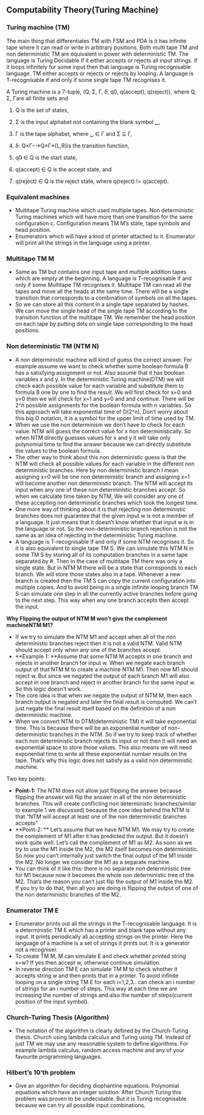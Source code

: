 
## Computability Theory(Turing Machine)

### Turing machine (TM) 

The main thing that differentiates TM with FSM and PDA is it has infinite tape where it can read or write in arbitrary positions. Both multi tape TM and non deterministic TM are equivalent in power with deterministic TM. The language is Turing Decidable if it either accepts or rejects all input strings. If it loops infinitely for some input then that language is Turing recognisable language. TM either accepts or rejects or rejects by looping.  A language is T-recognisable if and only if some single tape TM recognises it.

A Turing machine is a 7-tuple, (Q, Σ, Γ, δ, q0, q(accept), q(reject)), where Q, Σ, Γare all finite sets and 

1. Q is the set of states, 

2. Σ is the input alphabet not containing the blank symbol ␣, 

3. Γ is the tape alphabet, where ␣ ∈ Γ and Σ ⊆ Γ, 

4. δ: Q×Γ−→Q×Γ×{L,R}is the transition function,

5. q0 ∈ Q is the start state, 

6. q(accept) ∈ Q is the accept state, and 

7. q(reject) ∈ Q is the reject state, where q(reject) != q(accept).


### Equivalent machines 



*  Multitape Turing machine which used multiple tapes. Non deterministic Turing machines which will have more than one transition for the same configuration c. Configuration means TM M’s state, tape symbols and head position. 
* Enumerators which will have a kind of printer attached to it. Enumerator will print all the strings in the language using a printer.


### Multitape TM M 



* Same as TM but contains one input tape and multiple addition tapes which are empty at the beginning. A language is T-recognisable if and only if some Multitape TM recognises it. Multitape TM can read all the tapes and move all the heads at the same time. There will be a single transition that corresponds to a combination of symbols on all the tapes. 
* So we can store all this content in a single tape separated by hashes. We can move the single head of the single tape TM according to the transition function of the multitape TM. We remember the head position on each tape by putting dots on single tape corresponding to the head positions.


### Non deterministic TM (NTM N) 



* A non deterministic machine will kind of guess the correct answer. For example assume we want to check whether some boolean formula B has a satisfying assignment or not. Also assume that it has boolean variables x and y. In the deterministic Turing machine(DTM) we will check each possible value for each variable and substitute them to formula B one by one to find the result. We will first check for x=0 and y=0 then we will check for x=1 and y=0 and and continue. There will be 2^n possible assignments for the boolean formula with n variables. So this approach will take exponential time of O(2^n). Don’t worry about this big O notation, it is a symbol for the upper limit of time used by TM.
* When we use the non determinism we don’t have to check for each value. NTM will guess the correct value for x non deterministically. So when NTM directly guesses values for x and y it will take only polynomial time to find the answer because we can directly substitute the values to the boolean formula.
* The other way to think about this non deterministic guess is that the NTM will check all possible values for each variable in the different non deterministic branches. Here by non deterministic branch I mean assigning x=0 will be one non deterministic branch and assigning x=1 will become another non deterministic branch. The NTM will accept its input when any one of these non deterministic branches accept. So when we calculate time taken by NTM, We will consider any one of these accepting non deterministic branches which took the longest time.
* One more way of thinking about it is that rejecting non deterministic branches does not guarantee that the given input w is not a member of a language. It just means that it doesn’t know whether that input w is in the language or not. So the non-deterministic branch rejection is not the same as an idea of rejecting in the deterministic Turing machine.
* A language is T-recognisable if and only if some NTM recognises it. So it is also equivalent to single tape TM S. We can simulate this NTM N in some TM S by storing all of its computation branches in a same tape separated by #. Then in the case of multitape TM there was only a single state. But in NTM M there will be a state that corresponds to each branch. We will store those states also in a tape. Whenever a new branch is created then the TM S can copy the current configuration into multiple copies. And to avoid being in a single infinite looping branch TM S can simulate one step in all the currently active branches before going to the next step. This way when any one branch accepts then accept the input.

**Why Flipping the output of NTM M won’t give the complement machineNTM M1?**



* If we try to simulate the NTM M1 and accept when all of the non deterministic branches reject then it is not a valid NTM. Valid NTM should accept only when any one of the branches accept.
* **Example 1: **Assume that some NTM M accepts in one branch and rejects in another branch for input w. When we negate each branch output of that NTM M to create a machine NTM M1. Then now M1 should reject w. But since we negated the output of each branch M1 will also accept in one branch and reject in another branch for the same input w. So this logic doesn’t work. 
* The core idea is that when we negate the output of NTM M, then each branch output is negated and later the final result is computed. We can’t just negate the final result itself based on the definition of a non deterministic machine.
* When we convert NTM to DTM(deterministic TM) it will take exponential time. This is because there will be an exponential number of non-deterministic branches in the NTM. So if we try to keep track of whether each non deterministic branch rejects its input or not then it will need an exponential space to store those values. This also means we will need exponential time to write all these exponential number results on the tape. That’s why this logic does not satisfy as a valid non deterministic machine.

Two key points:



* **Point-1:** The NTM does not allow just flipping the answer because flipping the answer will flip the answer in all of the non deterministic branches. This will create conflicting non deterministic branches(similar to example 1 we discussed) because the core idea behind the NTM is that “NTM will accept at least one of the non deterministic branches accepts”
* **Point-2: ** Let’s assume that we have NTM M1. We may try to create the complement of M1 after it has predicted the output. But it doesn’t work quite well. Let’s call the complement of M1 as M2. As soon as we try to use the M1 inside the M2, the M2 itself becomes non deterministic. So now you can’t internally just switch the final output of the M1 inside the M2. No longer we consider the M1 as a separate machine. 
* You can think of it like this: there is no separate non deterministic tree for M1 because now it becomes the whole non deterministic tree of the M2. That’s the reason you can’t just flip the output of M1 inside the M2. If you try to do that, then all you are doing is flipping the output of one of the non deterministic branches of the M2.


### Enumerator TM E



* Enumerator prints out all the strings in the T-recognisable language. It is a deterministic TM E which has a printer and blank tape without any input. It prints periodically all accepting strings on the printer. Here the language of a machine is a set of strings it prints out. It is a generator not a recogniser. 
* To create TM M, M can simulate E and check whether printed string x=w? If yes then accept w, otherwise continue simulation.
* In reverse direction TM E can simulate TM M to check whether it accepts string w and then prints that in a printer. To avoid infinite looping on a single string TM E for each i=1,2,3.. can check an i number of strings for an i number of steps. This way at each time we are increasing the number of strings and also the number of steps(current position of the input symbol).


### Church-Turing Thesis (Algorithm) 



*  The notation of the algorithm is clearly defined by the Church-Turing thesis. Church using lambda calculus and Turing using TM. Instead of just TM we may use any reasonable system to define algorithms. For example lambda calculus, random access machine and any of your favourite programming languages.


### Hilbert’s 10’th problem


* Give an algorithm for deciding diophantine equations. Polynomial equations which have an integer solution. After Church Turing this problem was proven to be undecidable. But it is Turing recognisable because we can try all possible input combinations.